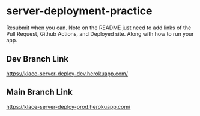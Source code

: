 # server-deployment-practice


Resubmit when you can. Note on the README just need to add links of the Pull Request, Github Actions, and Deployed site. Along with how to run your app.

## Dev Branch Link 
https://klace-server-deploy-dev.herokuapp.com/

## Main Branch Link
https://klace-server-deploy-prod.herokuapp.com/